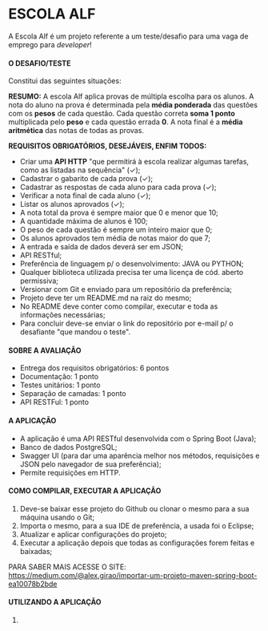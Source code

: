 # ESCOLA ALF

A Escola Alf é um projeto referente a um teste/desafio para uma vaga de emprego para *developer*!

#### O DESAFIO/TESTE

Constitui das seguintes situações:

**RESUMO:** A escola Alf aplica provas de múltipla escolha para os alunos. A nota do
aluno na prova é determinada pela **média ponderada** das questões com os
**pesos** de cada questão. Cada questão correta **soma 1 ponto** multiplicada pelo
**peso** e cada questão errada **0**. A nota final é a **média aritmética** das notas de
todas as provas. 

**REQUISITOS OBRIGATÓRIOS, DESEJÁVEIS, ENFIM TODOS:**

- Criar uma **API HTTP** "que permitirá à escola realizar algumas tarefas, como as listadas na sequência" (✓);
- Cadastrar o gabarito de cada prova (✓);
- Cadastrar as respostas de cada aluno para cada prova (✓);
- Verificar a nota final de cada aluno (✓);
- Listar os alunos aprovados (✓);
- A nota total da prova é sempre maior que 0 e menor que 10;
- A quantidade máxima de alunos é 100;
- O peso de cada questão é sempre um inteiro maior que 0;
- Os alunos aprovados tem média de notas maior do que 7;
- A entrada e saída de dados deverá ser em JSON;
- API RESTful;
- Preferência de linguagem p/ o desenvolvimento: JAVA ou PYTHON;
- Qualquer biblioteca utilizada precisa ter uma licença de cód. aberto permissiva;
- Versionar com Git e enviado para um repositório da preferência;
- Projeto deve ter um README.md na raiz do mesmo;
- No README deve conter como compilar, executar e toda as informações necessárias;
- Para concluir deve-se enviar o link do repositório por e-mail p/ o desafiante "que mandou o teste".

#### SOBRE A AVALIAÇÃO

- Entrega dos requisitos obrigatórios: 6 pontos
- Documentação: 1 ponto
- Testes unitários: 1 ponto
- Separação de camadas: 1 ponto
- API RESTFul: 1 ponto

#### A APLICAÇÃO

- A aplicação é uma API RESTful desenvolvida com o Spring Boot (Java);
- Banco de dados PostgreSQL;
- Swagger UI (para dar uma aparência melhor nos métodos, requisições e JSON pelo navegador de sua preferência);
- Permite requisições em HTTP.

#### COMO COMPILAR, EXECUTAR A APLICAÇÃO

1. Deve-se baixar esse projeto do Github ou clonar o mesmo para a sua máquina usando o Git;
2. Importa o mesmo, para a sua IDE de preferência, a usada foi o Eclipse;
3. Atualizar e aplicar configurações do projeto;
4. Executar a aplicação depois que todas as configurações forem feitas e baixadas;

PARA SABER MAIS ACESSE O SITE: https://medium.com/@alex.girao/importar-um-projeto-maven-spring-boot-ea10078b2bde

#### UTILIZANDO A APLICAÇÃO

1. 
